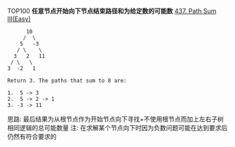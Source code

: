 TOP100
**任意节点开始向下节点结束路径和为给定数的可能数**
[437. Path Sum III(Easy)](https://leetcode.com/problems/path-sum-iii/description/)

```
      10
     /  \
    5   -3
   / \    \
  3   2   11
 / \   \
3  -2   1

Return 3. The paths that sum to 8 are:

1.  5 -> 3
2.  5 -> 2 -> 1
3. -3 -> 11
```

思路: 最后结果为从根节点作为开始节点向下寻找+不使用根节点而加上左右子树相同逻辑的总可能数量
注: 在求解某个节点向下时因为负数问题可能在达到要求后仍然有符合要求的
